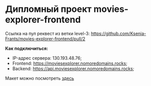 # Дипломный проект movies-explorer-frontend

Ссылка на пул реквест из ветки level-3: https://github.com/Ksenia-Frants/movies-explorer-frontend/pull/2

**Как подключиться:**

- IP-адрес сервера: 130.193.48.76;
- Frontend: https://moviesexplorer.nomoredomains.rocks;
- Backend: https://api.moviesexplorer.nomoredomains.rocks;

Макет можно посмотреть [здесь](https://docviewer.yandex.ru/view/930870828/?*=ZYWzGOXVCB41Jirw5dUVpxIm6sV7InVybCI6InlhLWRpc2s6Ly8vZGlzay9EaXBsb21hIChDb3B5KS5maWciLCJ0aXRsZSI6IkRpcGxvbWEgKENvcHkpLmZpZyIsIm5vaWZyYW1lIjpmYWxzZSwidWlkIjoiOTMwODcwODI4IiwidHMiOjE2NzA4Njk0NDczNDQsInl1IjoiMTA5NjQxMjA0MTYzNzQ3MzU2OCJ9)
